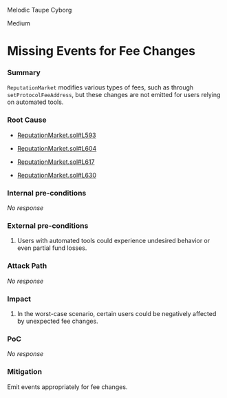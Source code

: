 Melodic Taupe Cyborg

Medium

# Missing Events for Fee Changes

### Summary

`ReputationMarket` modifies various types of fees, such as through `setProtocolFeeAddress`, but these changes are not emitted for users relying on automated tools.

### Root Cause

* [ReputationMarket.sol#L593](https://github.com/sherlock-audit/2024-11-ethos-network-ii/blob/main/ethos/packages/contracts/contracts/ReputationMarket.sol#L593)

* [ReputationMarket.sol#L604](https://github.com/sherlock-audit/2024-11-ethos-network-ii/blob/main/ethos/packages/contracts/contracts/ReputationMarket.sol#L604)

* [ReputationMarket.sol#L617](https://github.com/sherlock-audit/2024-11-ethos-network-ii/blob/main/ethos/packages/contracts/contracts/ReputationMarket.sol#L617)

* [ReputationMarket.sol#L630](https://github.com/sherlock-audit/2024-11-ethos-network-ii/blob/main/ethos/packages/contracts/contracts/ReputationMarket.sol#L630)

### Internal pre-conditions

_No response_

### External pre-conditions

1. Users with automated tools could experience undesired behavior or even partial fund losses.

### Attack Path

_No response_

### Impact

1. In the worst-case scenario, certain users could be negatively affected by unexpected fee changes.

### PoC

_No response_

### Mitigation

Emit events appropriately for fee changes.